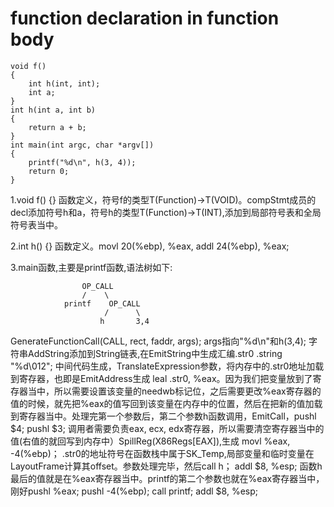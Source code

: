 # function declaration in function body
```
void f()
{
    int h(int, int);
    int a;
}
int h(int a, int b)
{
    return a + b;
}
int main(int argc, char *argv[])
{
    printf("%d\n", h(3, 4));
    return 0;
}
```
1.void f() {} 函数定义，符号f的类型T(Function)->T(VOID)。compStmt成员的decl添加符号h和a，符号h的类型T(Function)->T(INT),添加到局部符号表和全局符号表当中。

2.int h() {} 函数定义。movl 20(%ebp), %eax, addl 24(%ebp), %eax;

3.main函数,主要是printf函数,语法树如下:
```
                OP_CALL
                /    \
            printf    OP_CALL
                     /      \
                    h       3,4
```
GenerateFunctionCall(CALL, rect, faddr, args); args指向"%d\n"和h(3,4); 字符串AddString添加到String链表,在EmitString中生成汇编.str0 .string "%d\012"; 中间代码生成，TranslateExpression参数，将内存中的.str0地址加载到寄存器，也即是EmitAddress生成 leal .str0, %eax。因为我们把变量放到了寄存器当中，所以需要设置该变量的needwb标记位，之后需要更改%eax寄存器的值的时候，就先把%eax的值写回到该变量在内存中的位置，然后在把新的值加载到寄存器当中。处理完第一个参数后，第二个参数h函数调用，EmitCall，pushl $4; pushl $3; 调用者需要负责eax, ecx, edx寄存器，所以需要清空寄存器当中的值(右值的就回写到内存中）SpillReg(X86Regs[EAX]),生成 movl %eax, -4(%ebp)； .str0的地址符号在函数栈中属于SK_Temp,局部变量和临时变量在LayoutFrame计算其offset。参数处理完毕，然后call h； addl $8, %esp; 函数h最后的值就是在%eax寄存器当中。printf的第二个参数也就在%eax寄存器当中，刚好pushl %eax; pushl -4(%ebp); call printf; addl $8, %esp;

